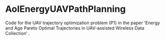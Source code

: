 # AoIEnergyUAVPathPlanning

Code for the UAV trajectory optimization problem (P1) in the paper 'Energy and Age Pareto Optimal Trajectories in UAV-assisted Wireless Data Collection' .
